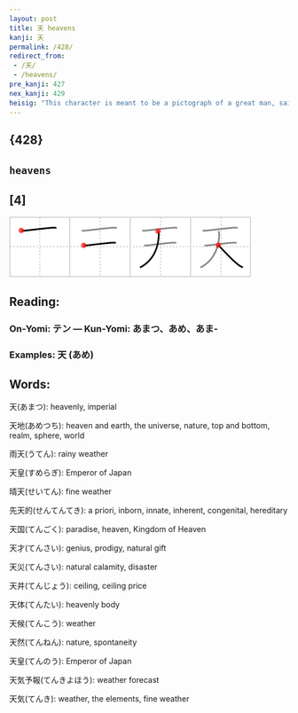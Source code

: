 ```yaml
---
layout: post
title: 天 heavens
kanji: 天
permalink: /428/
redirect_from:
 - /天/
 - /heavens/
pre_kanji: 427
nex_kanji: 429
heisig: "This character is meant to be a pictograph of a great man, said to represent the Lord of the <b>Heavens</b>. (You may, of course, use the elements <i>ceiling</i> and <i>St. Bernard</i> instead.)"
---
```


## {428}

## `heavens`

## [4]

<div class="stroke"><img src="../images/E5A4A9.png" /></div>

## Reading:

### On-Yomi: テン &mdash; Kun-Yomi: あまつ、あめ、あま-

### Examples: 天 (あめ)

## Words:

天(あまつ): heavenly, imperial

天地(あめつち): heaven and earth, the universe, nature, top and bottom, realm, sphere, world

雨天(うてん): rainy weather

天皇(すめらぎ): Emperor of Japan

晴天(せいてん): fine weather

先天的(せんてんてき): a priori, inborn, innate, inherent, congenital, hereditary

天国(てんごく): paradise, heaven, Kingdom of Heaven

天才(てんさい): genius, prodigy, natural gift

天災(てんさい): natural calamity, disaster

天井(てんじょう): ceiling, ceiling price

天体(てんたい): heavenly body

天候(てんこう): weather

天然(てんねん): nature, spontaneity

天皇(てんのう): Emperor of Japan

天気予報(てんきよほう): weather forecast

天気(てんき): weather, the elements, fine weather
